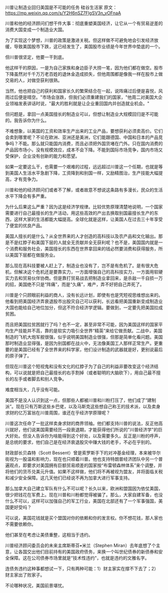 川普让制造业回归美国是不可能的任务
硅谷生活家
原文：https://mp.weixin.qq.com/s/Y2H6nSZ7FlgSV3n_vOFnaA

川普和他的经济顾问们想干件大事：彻底重塑美国经济，让它从一个有贸易逆差的消费大国变成一个制造业大国。

为了实现这个梦想，川普的政策是激进关税。但这样做不可避免地会引发经济放缓，导致美国股市下跌，这已经发生了，美国股市业绩是今年世界中垫底的一个。

但川普很坚定，他要一干到底。

他这样干的原因，一是为自己家族和身边臣子大捞一笔，因为他们都在做空。股市下降虽然对千千万万老百姓的退休金造成损失，但他周围都是像我一样在股市上做交易的人，对做空获利很熟。

当然，他也把自己的获利和国家长久的繁荣结合在一起，说阵痛过后便是喜悦，风雨过后便是晴空。"市场会涨跌，但我们必须重建我们的国家，"他周二对美国大企业领袖发表讲话时说，"最大的胜利就是让企业重回国内并创造就业机会。"

但问题是，拿回一点美国擅长的制造业可以，但想让制造业大规模回归是不可能的。我告诉你为什么。

不难想象，以美国的工资和效率生产出来的工业产品，要想获利必须卖高价。它们会卖到哪里呢？不论在欧洲、亚洲还是美洲，它们能跟德国、中国和日本的产品竞争吗？不能。那么就只能国内消费，而且必须把外国货堵在门外。只在国内消费的产品因市场小，没有规模效应，成本不会下降。不能到国际市场竞争，国内市场又受保护，企业没有创新的能力和愿望。

如果一定要这么干，也需要一个艰难的过程，远远超过川普这一个任期，也就是等到美国人生活水平急剧下降，工资降到和别国一样，又励精图治，生产技能大幅提高，才有竞争力。

川普和他的经济顾问们或者不了解，或者故意不想说这条路有多漫长，民众的生活水平下降会有多严重。

为什么后果这么严重？因为这是经济学规律。比较优势原理清楚地说明，一个国家需要进行自己最擅长的生产活动，用这些高效的产出去换取别国最擅长生产的东西，这样大家的生活都能大幅提高。全球化就是这样，让美国人在过去三十年享受了便宜的优良产品。

美国人擅长的是什么？从全世界来的人才创造的高科技以及农产品和文化输出。那是不是红脖子和美国下层的人就全无贡献并全无获利呢？也不是，美国国内就是一个消费和服务社会，美国擅长的东西在世界拿回来的钱必然要消费和获得服务，所以美国下层都在做服务业。

那么现在高科技要被人赶上了，制造业也没有了，岂不是有危机了。是有很大危机，但解决这个危机还是要靠实力，一方面增强自己的高科技实力，一方面用软硬实力去和贸易伙伴协商。但是靠打贸易战去把制造业拿回来，是杀敌一千自损一万的招，美国绝不只是“阵痛”，而是“久痛”，难产，弄不好把自己弄死了。

川普是个只顾眼前利益的商人，没有长远计划，即使有也是凭短视思维想出来的。他看到把美国经济弄衰退股市出股灾自己可以获利，长远看把美国重新变成制造业大国也能给自己地位加分，但这不符合经济学逻辑。要做到，一定要先把美国拉成贫困。

而且把美国拉贫困就行了吗？也不一定，甚至非常不可能，因为美国这样的国家平均生产技能并不高，靠的是软实力吸引全世界“精英”来给它做贡献。二战中，美国制造的飞机大炮军舰很强，似乎说明美国制造业很强，但那是简单化看问题。美国那时制造业显得强，是因为别国都在战火中，无法像美国工人那样正常生产。更重要的是美国已经有了全世界来的科学家，他们设计制造的武器就是好，更别说最后的原子弹了。

但现在川普这个短视鬼和没有文化的红脖子为了自己的利益非要改变这个经济结构，可以说就是把自己最擅长的右手割掉（或者聪明的大脑砍下），用自己最不擅长的左手或者脚去和别人竞争。

难度相当大，几乎没有可能。

美国不是没人认识到这一点，但那些人都被川普和川粉打压了，他们成了“建制派”。现在只有万斯这些乡巴佬，以及马斯克这些想自己称王的技术派，以及卖身求财的亿万富翁在川普周围，谁还在乎经济学原理呢？

川普这次任命了一批这样卖身求财的商界领袖。他们都支持川普的说法，反正他高兴就好，他们说美国需要经历一段衰退期，才能获得他们所说的"川普经济学"的巨大好处。但没人告诉你为啥能得到这个好处，以及需要多久。反正是川粉的呼声，是总统的要求，他们自己是在经济衰退股灾中赚大钱的老手，不必在乎别的。

财政部长贝森特（Scott Bessent）曾是索罗斯手下的对冲基金经理，本来被华尔街视为一股温和影响力，现在也只顺着川普。他也支持特朗普经济团队中另一个普遍观点，即要求对美国拥有巨额贸易顺差的国家按“布雷顿森林体系”来个调整，并将他们的货币兑美元升值。如果不这样做，他们将不再被视为盟友，并将面临关税和减少安全保障。这几天他们已经说不再为加拿大进行军事支持。

那么加拿大自己建立军队有什么不可以呢？长久以来，欧洲和盟国因为依仗美国，很少把钱花在军费上。现在川普和川粉都觉得被骗了。那么，大家自建军备，也没什么不可以，这样可以加强自己的军工行业，美国在北部还有了一个军事强国，美国更好受吗？

可以说，美国花钱就是买个盟国对你的依赖和你的发言权。你不想花钱，那人家也不需要依赖你。

他们甚至在考虑让美债重整，这相当于违约。

川普经济顾问委员会的未来主席斯蒂芬•米兰（Stephen Miran）去年底想了个主意，让各国交出他们目前持有的美国政府债务，来换一个叫世纪债券的新债券和安全保障。这在公司债券市场里就是“技术性违约"，也就是违约的文雅名字。

连债务违约这种事都想试一下，只有两种可能：1）财主家实在撑不下去了；2）财主家出了败家子。

不论哪种状况，美国前景堪忧。
